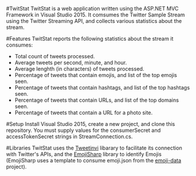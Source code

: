 #TwitStat
TwitStat is a web application written using the ASP.NET MVC Framework in Visual Studio 2015. It comsumes the Twitter Sample Stream using the Twitter Streaming API, and collects various statistics about the stream.

#Features
TwitStat reports the following statistics about the stream it consumes:
* Total count of tweets processed.
* Average tweets per second, minute, and hour.
* Average lenghth (in characters) of tweets processed.
* Percentage of tweets that contain emojis, and list of the top emojis seen.
* Percentage of tweets that contain hashtags, and list of the top hashtags seen.
* Percentage of tweets that contain URLs, and list of the top domains seen.
* Percentage of tweets that contain a URL for a photo site.

#Setup
Install Visual Studio 2015, create a new project, and clone this repository. You must supply values for the consumerSecret and accessTokenSecret strings in StreamConnection.cs.

#Libraries
TwitStat uses the [Tweetinvi](https://github.com/linvi/tweetinvi) libarary to facilitate its connection with Twitter's APIs, and the [EmojiSharp](https://github.com/jmazouri/EmojiSharp) library to identify Emojis (EmojiSharp uses a template to consume emoji.json from the [emoji-data](https://github.com/iamcal/emoji-data) project).

